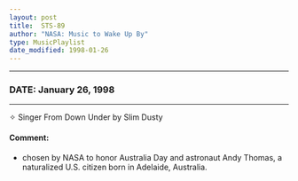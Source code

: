 ```yaml
---
layout: post
title:  STS-89
author: "NASA: Music to Wake Up By"
type: MusicPlaylist
date_modified: 1998-01-26
---
```


----
### DATE: January 26, 1998
----
✧ Singer From Down Under by Slim Dusty

#### Comment:
* chosen by NASA to honor Australia Day and astronaut Andy Thomas, a naturalized U.S. citizen born in Adelaide, Australia.
